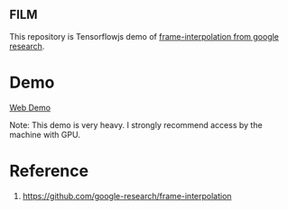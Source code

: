 FILM 
----
This repository is Tensorflowjs demo of [frame-interpolation from google research](https://github.com/google-research/frame-interpolation).


# Demo

[Web Demo](https://w-okada.github.io/google-film-test/)

Note: This demo is very heavy. I strongly recommend access by the machine with GPU.



# Reference
1. https://github.com/google-research/frame-interpolation

